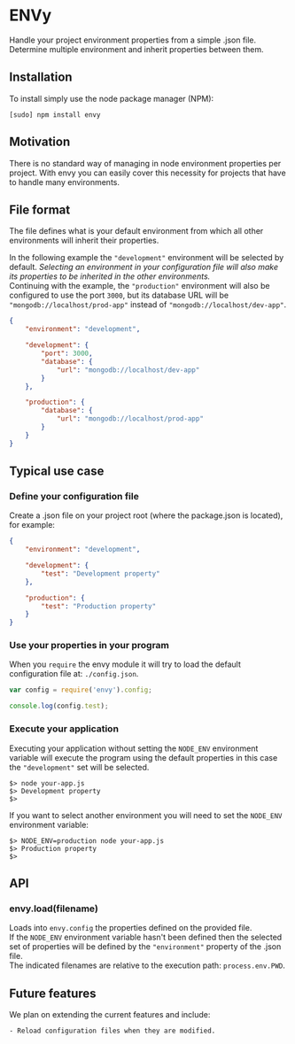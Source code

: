 # ENVy

Handle your project environment properties from a simple .json file. Determine
 multiple environment and inherit properties between them.

## Installation

To install simply use the node package manager (NPM):

```
[sudo] npm install envy
```

## Motivation

There is no standard way of managing in node environment properties per 
project. With envy you can easily cover this necessity for projects that have 
to handle many environments.

## File format

The file defines what is your default environment from which all other 
environments will inherit their properties.

In the following example the ```"development"``` environment will be selected 
by default. _Selecting an environment in your configuration file will also make
 its properties to be inherited in the other environments._  
Continuing with the example, the ```"production"``` environment will also be 
configured to use the port ```3000```, but its database URL will be 
```"mongodb://localhost/prod-app"``` instead of 
```"mongodb://localhost/dev-app"```.

```json
{
	"environment": "development",

	"development": {
		"port": 3000,
		"database": {
			"url": "mongodb://localhost/dev-app"
		}
	},

	"production": {
		"database": {
			"url": "mongodb://localhost/prod-app"
		}
	}
}
```

## Typical use case 

### Define your configuration file

Create a .json file on your project root (where the package.json is located), 
for example:

```json
{
	"environment": "development",

	"development": {
		"test": "Development property"
	},

	"production": {
		"test": "Production property"
	}
}
```

### Use your properties in your program

When you ```require``` the envy module it will try to load the default 
configuration file at: ```./config.json```.

``` js
var config = require('envy').config;

console.log(config.test);
```

### Execute your application

Executing your application without setting the ```NODE_ENV``` environment 
variable will execute the program using the default properties in this case 
the ```"development"``` set will be selected.

```
$> node your-app.js
$> Development property
$>
```

If you want to select another environment you will need to set the 
```NODE_ENV``` environment variable:

```
$> NODE_ENV=production node your-app.js
$> Production property
$>
```

## API

### envy.load(filename)

Loads into ```envy.config``` the properties defined on the provided file.  
If the ```NODE_ENV``` environment variable hasn't been defined then the 
selected set of properties will be defined by the ```"environment"``` property
 of the .json file.  
The indicated filenames are relative to the execution path: 
```process.env.PWD```.

## Future features

We plan on extending the current features and include:

	- Reload configuration files when they are modified.

